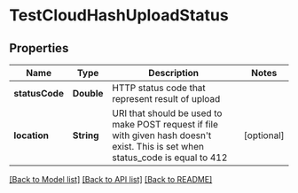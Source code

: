 # TestCloudHashUploadStatus

## Properties
Name | Type | Description | Notes
------------ | ------------- | ------------- | -------------
**statusCode** | **Double** | HTTP status code that represent result of upload | 
**location** | **String** | URI that should be used to make POST request if file with given hash doesn&#39;t exist. This is set when status_code is equal to 412 | [optional] 

[[Back to Model list]](../README.md#documentation-for-models) [[Back to API list]](../README.md#documentation-for-api-endpoints) [[Back to README]](../README.md)


